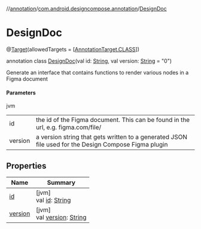 //[annotation](../../../index.md)/[com.android.designcompose.annotation](../index.md)/[DesignDoc](index.md)

# DesignDoc

@[Target](https://kotlinlang.org/api/latest/jvm/stdlib/kotlin.annotation/-target/index.html)(allowedTargets = [[AnnotationTarget.CLASS](https://kotlinlang.org/api/latest/jvm/stdlib/kotlin.annotation/-annotation-target/-c-l-a-s-s/index.html)])

annotation class [DesignDoc](index.md)(val id: [String](https://kotlinlang.org/api/latest/jvm/stdlib/kotlin/-string/index.html), val version: [String](https://kotlinlang.org/api/latest/jvm/stdlib/kotlin/-string/index.html) = &quot;0&quot;)

Generate an interface that contains functions to render various nodes in a Figma document

#### Parameters

jvm

| | |
|---|---|
| id | the id of the Figma document. This can be found in the url, e.g. figma.com/file/<id> |
| version | a version string that gets written to a generated JSON file used for the Design Compose Figma plugin |

## Properties

| Name | Summary |
|---|---|
| [id](id.md) | [jvm]<br>val [id](id.md): [String](https://kotlinlang.org/api/latest/jvm/stdlib/kotlin/-string/index.html) |
| [version](version.md) | [jvm]<br>val [version](version.md): [String](https://kotlinlang.org/api/latest/jvm/stdlib/kotlin/-string/index.html) |
